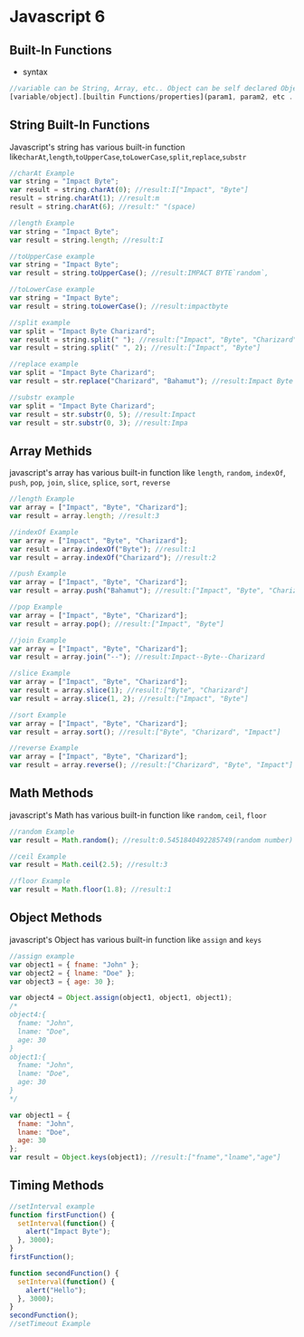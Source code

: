 # Javascript 6

## Built-In Functions

* syntax

```javascript
//variable can be String, Array, etc.. Object can be self declared Object Or Built-In Object like Math
[variable/object].[builtin Functions/properties](param1, param2, etc ...)
```

## String Built-In Functions

Javascript's string has various built-in function like`charAt`,`length`,`toUpperCase`,`toLowerCase`,`split`,`replace`,`substr`

```javascript
//charAt Example
var string = "Impact Byte";
var result = string.charAt(0); //result:I["Impact", "Byte"]
result = string.charAt(1); //result:m
result = string.charAt(6); //result:" "(space)

//length Example
var string = "Impact Byte";
var result = string.length; //result:I

//toUpperCase example
var string = "Impact Byte";
var result = string.toUpperCase(); //result:IMPACT BYTE`random`,

//toLowerCase example
var string = "Impact Byte";
var result = string.toLowerCase(); //result:impactbyte

//split example
var split = "Impact Byte Charizard";
var result = string.split(" "); //result:["Impact", "Byte", "Charizard"]
var result = string.split(" ", 2); //result:["Impact", "Byte"]

//replace example
var split = "Impact Byte Charizard";
var result = str.replace("Charizard", "Bahamut"); //result:Impact Byte Bahamut

//substr example
var split = "Impact Byte Charizard";
var result = str.substr(0, 5); //result:Impact
var result = str.substr(0, 3); //result:Impa
```

## Array Methids

javascript's array has various built-in function like `length`, `random`, `indexOf`, `push`, `pop`, `join`, `slice`, `splice`, `sort`, `reverse`

```javascript
//length Example
var array = ["Impact", "Byte", "Charizard"];
var result = array.length; //result:3

//indexOf Example
var array = ["Impact", "Byte", "Charizard"];
var result = array.indexOf("Byte"); //result:1
var result = array.indexOf("Charizard"); //result:2

//push Example
var array = ["Impact", "Byte", "Charizard"];
var result = array.push("Bahamut"); //result:["Impact", "Byte", "Charizard","Bahamut"]

//pop Example
var array = ["Impact", "Byte", "Charizard"];
var result = array.pop(); //result:["Impact", "Byte"]

//join Example
var array = ["Impact", "Byte", "Charizard"];
var result = array.join("--"); //result:Impact--Byte--Charizard

//slice Example
var array = ["Impact", "Byte", "Charizard"];
var result = array.slice(1); //result:["Byte", "Charizard"]
var result = array.slice(1, 2); //result:["Impact", "Byte"]

//sort Example
var array = ["Impact", "Byte", "Charizard"];
var result = array.sort(); //result:["Byte", "Charizard", "Impact"]

//reverse Example
var array = ["Impact", "Byte", "Charizard"];
var result = array.reverse(); //result:["Charizard", "Byte", "Impact"]
```

## Math Methods

javascript's Math has various built-in function like `random`, `ceil`, `floor`

```javascript
//random Example
var result = Math.random(); //result:0.5451840492285749(random number)

//ceil Example
var result = Math.ceil(2.5); //result:3

//floor Example
var result = Math.floor(1.8); //result:1
```

## Object Methods

javascript's Object has various built-in function like `assign` and `keys`

```javascript
//assign example
var object1 = { fname: "John" };
var object2 = { lname: "Doe" };
var object3 = { age: 30 };

var object4 = Object.assign(object1, object1, object1);
/*
object4:{
  fname: "John",
  lname: "Doe",
  age: 30
}
object1:{
  fname: "John",
  lname: "Doe",
  age: 30
}
*/

var object1 = {
  fname: "John",
  lname: "Doe",
  age: 30
};
var result = Object.keys(object1); //result:["fname","lname","age"]
```

## Timing Methods

```javascript
//setInterval example
function firstFunction() {
  setInterval(function() {
    alert("Impact Byte");
  }, 3000);
}
firstFunction();

function secondFunction() {
  setInterval(function() {
    alert("Hello");
  }, 3000);
}
secondFunction();
//setTimeout Example
```

